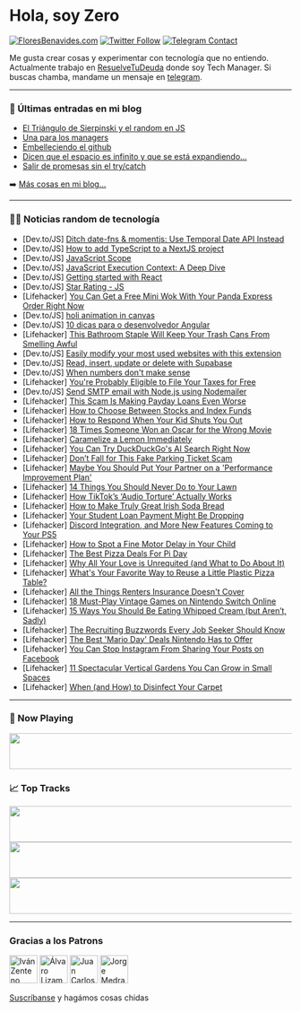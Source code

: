 # Hola, soy Zero

[![FloresBenavides.com](https://img.shields.io/website?down_message=oops&label=MiBlog&style=for-the-badge&up_message=online&url=https%3A%2F%2Ffloresbenavides.com)](https://floresbenavides.com) [![Twitter Follow](https://img.shields.io/twitter/follow/ZeroDragon?color=%231DA1F2&label=Follow&logo=twitter&logoColor=ffffff&style=for-the-badge)](https://twitter.com/zerodragon) [![Telegram Contact](https://img.shields.io/badge/escr%C3%ADbeme-ZeroDragon-%2326A5E4?style=for-the-badge&logo=telegram)](https://t.me/zerodragon)

Me gusta crear cosas y experimentar con tecnología que no entiendo.
Actualmente trabajo en [ResuelveTuDeuda](http://github.com/resuelve) donde soy Tech Manager.
Si buscas chamba, mandame un mensaje en [telegram](https://t.me/zerodragon).

---

### 📕 Últimas entradas en mi blog
<!-- BLOG-POST-LIST:START -->
- [El Triángulo de Sierpinski y el random en JS](https://floresbenavides.com/el-triangulo-de-sierpinski-y-el-random-en-js/)
- [Una para los managers](https://floresbenavides.com/una-para-los-managers/)
- [Embelleciendo el github](https://floresbenavides.com/embelleciendo-el-github/)
- [Dicen que el espacio es infinito y que se está expandiendo…](https://floresbenavides.com/dicen-que-el-espacio-es-infinito-y-que-se-esta-expandiendo/)
- [Salir de promesas sin el try/catch](https://floresbenavides.com/salir-de-promesas-sin-el-try-catch/)
<!-- BLOG-POST-LIST:END -->

➡️ [Más cosas en mi blog...](https://floresbenavides.com)

---

### 👨‍💻 Noticias random de tecnología
<!-- TECH-POSTS:START -->
- [Dev.to/JS] [Ditch date-fns &amp; momentjs: Use Temporal Date API Instead](https://dev.to/ananddas/ditch-date-fns-momentjs-use-temporal-date-api-instead-4l90)
- [Dev.to/JS] [How to add TypeScript to a NextJS project](https://dev.to/bobbyhalljr/how-to-add-typescript-to-a-nextjs-project-enf)
- [Dev.to/JS] [JavaScript Scope](https://dev.to/hgerner19/javascript-scope-317n)
- [Dev.to/JS] [JavaScript Execution Context: A Deep Dive](https://dev.to/jahid6597/javascript-execution-context-a-deep-dive-4kno)
- [Dev.to/JS] [Getting started with React](https://dev.to/gabygalv/getting-started-with-react-4217)
- [Dev.to/JS] [Star Rating - JS](https://dev.to/986913/star-rating-js-1oji)
- [Lifehacker] [You Can Get a Free Mini Wok With Your Panda Express Order Right Now](https://lifehacker.com/you-can-get-a-free-mini-wok-with-your-panda-express-ord-1850207507)
- [Dev.to/JS] [holi animation in canvas](https://dev.to/nagvanshi9275/holi-animation-in-canvas-27o8)
- [Dev.to/JS] [10 dicas para o desenvolvedor Angular](https://dev.to/andrebezbirolo/10-dicas-para-o-desenvolvedor-angular-4469)
- [Lifehacker] [This Bathroom Staple Will Keep Your Trash Cans From Smelling Awful](https://lifehacker.com/this-bathroom-staple-will-keep-your-trash-cans-from-sme-1850207453)
- [Dev.to/JS] [Easily modify your most used websites with this extension](https://dev.to/lucasvtiradentes/easily-modify-your-most-used-websites-with-this-extension-2hgf)
- [Dev.to/JS] [Read, insert, update or delete with Supabase](https://dev.to/guillaumeduhan/read-insert-update-or-delete-with-supabase-4hej)
- [Dev.to/JS] [When numbers don&#39;t make sense](https://dev.to/miguelmj/when-numbers-dont-make-sense-10gi)
- [Lifehacker] [You&#39;re Probably Eligible to File Your Taxes for Free](https://lifehacker.com/youre-probably-eligible-to-file-your-taxes-for-free-1850207431)
- [Dev.to/JS] [Send SMTP email with Node.js using Nodemailer](https://dev.to/deogadkarravina/send-smtp-email-with-nodejs-using-nodemailer-45l0)
- [Lifehacker] [This Scam Is Making Payday Loans Even Worse](https://lifehacker.com/this-scam-is-making-payday-loans-even-worse-1850205618)
- [Lifehacker] [How to Choose Between Stocks and Index Funds](https://lifehacker.com/how-to-choose-between-stocks-and-index-funds-1850204507)
- [Lifehacker] [How to Respond When Your Kid Shuts You Out](https://lifehacker.com/how-to-respond-when-your-kid-shuts-you-out-1850202747)
- [Lifehacker] [18 Times Someone Won an Oscar for the Wrong Movie](https://lifehacker.com/18-times-someone-won-an-oscar-for-the-wrong-movie-1850197213)
- [Lifehacker] [Caramelize a Lemon Immediately](https://lifehacker.com/caramelize-a-lemon-immediately-1850204476)
- [Lifehacker] [You Can Try DuckDuckGo&#39;s AI Search Right Now](https://lifehacker.com/you-can-try-duckduckgos-ai-search-right-now-1850203857)
- [Lifehacker] [Don’t Fall for This Fake Parking Ticket Scam](https://lifehacker.com/don-t-fall-for-this-fake-parking-ticket-scam-1850204139)
- [Lifehacker] [Maybe You Should Put Your Partner on a &#39;Performance Improvement Plan&#39;](https://lifehacker.com/maybe-you-should-put-your-partner-on-a-performance-impr-1850199254)
- [Lifehacker] [14 Things You Should Never Do to Your Lawn](https://lifehacker.com/14-things-you-should-never-do-to-your-lawn-1850203382)
- [Lifehacker] [How TikTok’s ‘Audio Torture’ Actually Works](https://lifehacker.com/how-tiktok-s-audio-torture-actually-works-1850203899)
- [Lifehacker] [How to Make Truly Great Irish Soda Bread](https://lifehacker.com/how-to-make-truly-great-irish-soda-bread-1850203472)
- [Lifehacker] [Your Student Loan Payment Might Be Dropping](https://lifehacker.com/your-student-loan-payment-might-be-dropping-1850203158)
- [Lifehacker] [Discord Integration, and More New Features Coming to Your PS5](https://lifehacker.com/discord-integration-and-more-new-features-coming-to-yo-1850202421)
- [Lifehacker] [How to Spot a Fine Motor Delay in Your Child](https://lifehacker.com/how-to-spot-a-fine-motor-delay-in-your-child-1850200747)
- [Lifehacker] [The Best Pizza Deals For Pi Day](https://lifehacker.com/the-best-pizza-deals-for-pi-day-1850200301)
- [Lifehacker] [Why All Your Love is Unrequited &lpar;and What to Do About It&rpar;](https://lifehacker.com/why-all-your-love-is-unrequited-and-what-to-do-about-i-1850199210)
- [Lifehacker] [What&#39;s Your Favorite Way to Reuse a Little Plastic Pizza Table?](https://lifehacker.com/whats-your-favorite-way-to-reuse-a-little-plastic-pizza-1850199512)
- [Lifehacker] [All the Things Renters Insurance Doesn&#39;t Cover](https://lifehacker.com/all-the-things-renters-insurance-doesnt-cover-1850198661)
- [Lifehacker] [18 Must-Play Vintage Games on Nintendo Switch Online](https://lifehacker.com/18-must-play-vintage-games-on-nintendo-switch-online-1850125303)
- [Lifehacker] [15 Ways You Should Be Eating Whipped Cream &lpar;but Aren’t, Sadly&rpar;](https://lifehacker.com/15-ways-you-should-be-eating-whipped-cream-but-aren-t-1850195209)
- [Lifehacker] [The Recruiting Buzzwords Every Job Seeker Should Know](https://lifehacker.com/the-recruiting-buzzwords-every-job-seeker-should-know-1850193599)
- [Lifehacker] [The Best &#39;Mario Day&#39; Deals Nintendo Has to Offer](https://lifehacker.com/the-best-mario-day-deals-nintendo-has-to-offer-1850199311)
- [Lifehacker] [You Can Stop Instagram From Sharing Your Posts on Facebook](https://lifehacker.com/you-can-stop-instagram-from-sharing-your-posts-on-faceb-1850199241)
- [Lifehacker] [11 Spectacular Vertical Gardens You Can Grow in Small Spaces](https://lifehacker.com/11-spectacular-vertical-gardens-you-can-grow-in-small-s-1850197734)
- [Lifehacker] [When &lpar;and How&rpar; to Disinfect Your Carpet](https://lifehacker.com/when-and-how-to-disinfect-your-carpet-1850197247)<!-- TECH-POSTS:END -->

---

### 🎵 Now Playing
<a href="https://spotify-now-playing-dun.vercel.app/now-playing?open"><img src="https://spotify-now-playing-dun.vercel.app/now-playing" width="540" height="64"></a>

### 📈 Top Tracks
<a href="https://spotify-now-playing-dun.vercel.app/top-tracks?i=1&open"><img src="https://spotify-now-playing-dun.vercel.app/top-tracks?i=1" width="540" height="64"></a>
<a href="https://spotify-now-playing-dun.vercel.app/top-tracks?i=2&open"><img src="https://spotify-now-playing-dun.vercel.app/top-tracks?i=2" width="540" height="64"></a>
<a href="https://spotify-now-playing-dun.vercel.app/top-tracks?i=3&open"><img src="https://spotify-now-playing-dun.vercel.app/top-tracks?i=3" width="540" height="64"></a>

---

### Gracias a los Patrons
[<img src="https://avatars.githubusercontent.com/u/243380?v=4" alt="Iván Zenteno" width="50px">](https://github.com/k001) [<img src="https://avatars.githubusercontent.com/u/19955639?v=4" alt="Álvaro Lizama" width="50px">](https://github.com/alvarolizama) [<img src="https://avatars.githubusercontent.com/u/2718753?v=4" alt="Juan Carlos Ruiz" width="50px">](https://github.com/JuanCrg90) [<img src="https://avatars.githubusercontent.com/u/37025?v=4" alt="Jorge Medrano" width="50px">](https://github.com/h1pp1e) 

[Suscríbanse](https://www.patreon.com/zerodragon) y hagámos cosas chidas
